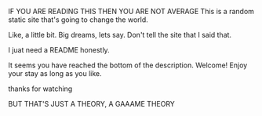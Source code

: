 IF YOU ARE READING THIS THEN YOU ARE NOT AVERAGE
This is a random static site that's going to change the world.

Like, a little bit.
Big dreams, lets say.
Don't tell the site that I said that.

I juat need a README honestly.




















It seems you have reached the bottom of the description. Welcome! Enjoy your stay as long as you like.

thanks for watching

BUT THAT'S JUST A THEORY, A GAAAME THEORY
